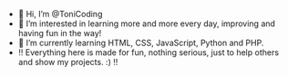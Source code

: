 - 👋 Hi, I’m @ToniCoding
- 👀 I’m interested in learning more and more every day, improving and having fun in the way!
- 🌱 I’m currently learning HTML, CSS, JavaScript, Python and PHP.
- ‼️ Everything here is made for fun, nothing serious, just to help others and show my projects. :) ‼️

<!---
ToniCoding/ToniCoding is a ✨ special ✨ repository because its `README.md` (this file) appears on your GitHub profile.
You can click the Preview link to take a look at your changes.
--->
